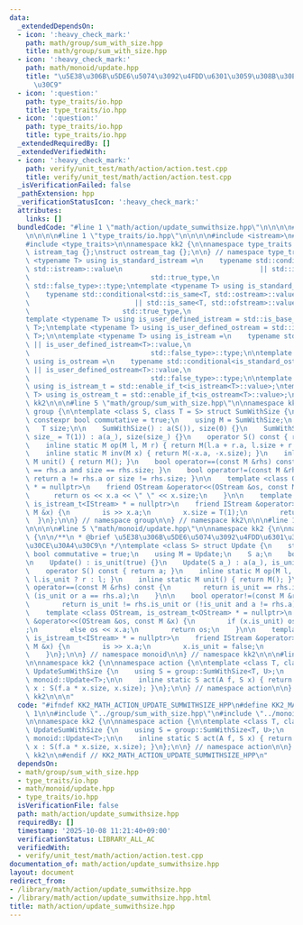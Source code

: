 ```yaml
---
data:
  _extendedDependsOn:
  - icon: ':heavy_check_mark:'
    path: math/group/sum_with_size.hpp
    title: math/group/sum_with_size.hpp
  - icon: ':heavy_check_mark:'
    path: math/monoid/update.hpp
    title: "\u5E38\u306B\u5DE6\u5074\u3092\u4FDD\u6301\u3059\u308B\u30E2\u30CE\u30A4\
      \u30C9"
  - icon: ':question:'
    path: type_traits/io.hpp
    title: type_traits/io.hpp
  - icon: ':question:'
    path: type_traits/io.hpp
    title: type_traits/io.hpp
  _extendedRequiredBy: []
  _extendedVerifiedWith:
  - icon: ':heavy_check_mark:'
    path: verify/unit_test/math/action/action.test.cpp
    title: verify/unit_test/math/action/action.test.cpp
  _isVerificationFailed: false
  _pathExtension: hpp
  _verificationStatusIcon: ':heavy_check_mark:'
  attributes:
    links: []
  bundledCode: "#line 1 \"math/action/update_sumwithsize.hpp\"\n\n\n\n#line 1 \"math/group/sum_with_size.hpp\"\
    \n\n\n\n#line 1 \"type_traits/io.hpp\"\n\n\n\n#include <istream>\n#include <ostream>\n\
    #include <type_traits>\n\nnamespace kk2 {\n\nnamespace type_traits {\n\nstruct\
    \ istream_tag {};\nstruct ostream_tag {};\n\n} // namespace type_traits\n\ntemplate\
    \ <typename T> using is_standard_istream =\n    typename std::conditional<std::is_same<T,\
    \ std::istream>::value\n                                  || std::is_same<T, std::ifstream>::value,\n\
    \                              std::true_type,\n                             \
    \ std::false_type>::type;\ntemplate <typename T> using is_standard_ostream =\n\
    \    typename std::conditional<std::is_same<T, std::ostream>::value\n        \
    \                          || std::is_same<T, std::ofstream>::value,\n       \
    \                       std::true_type,\n                              std::false_type>::type;\n\
    template <typename T> using is_user_defined_istream = std::is_base_of<type_traits::istream_tag,\
    \ T>;\ntemplate <typename T> using is_user_defined_ostream = std::is_base_of<type_traits::ostream_tag,\
    \ T>;\n\ntemplate <typename T> using is_istream =\n    typename std::conditional<is_standard_istream<T>::value\
    \ || is_user_defined_istream<T>::value,\n                              std::true_type,\n\
    \                              std::false_type>::type;\n\ntemplate <typename T>\
    \ using is_ostream =\n    typename std::conditional<is_standard_ostream<T>::value\
    \ || is_user_defined_ostream<T>::value,\n                              std::true_type,\n\
    \                              std::false_type>::type;\n\ntemplate <typename T>\
    \ using is_istream_t = std::enable_if_t<is_istream<T>::value>;\ntemplate <typename\
    \ T> using is_ostream_t = std::enable_if_t<is_ostream<T>::value>;\n\n} // namespace\
    \ kk2\n\n\n#line 5 \"math/group/sum_with_size.hpp\"\n\nnamespace kk2 {\n\nnamespace\
    \ group {\n\ntemplate <class S, class T = S> struct SumWithSize {\n    static\
    \ constexpr bool commutative = true;\n    using M = SumWithSize;\n    S a;\n \
    \   T size;\n\n    SumWithSize() : a(S()), size(0) {}\n    SumWithSize(S a_, S\
    \ size_ = T(1)) : a(a_), size(size_) {}\n    operator S() const { return a; }\n\
    \    inline static M op(M l, M r) { return M(l.a + r.a, l.size + r.size); }\n\
    \    inline static M inv(M x) { return M(-x.a, -x.size); }\n    inline static\
    \ M unit() { return M(); }\n    bool operator==(const M &rhs) const { return a\
    \ == rhs.a and size == rhs.size; }\n    bool operator!=(const M &rhs) const {\
    \ return a != rhs.a or size != rhs.size; }\n\n    template <class OStream, is_ostream_t<OStream>\
    \ * = nullptr>\n    friend OStream &operator<<(OStream &os, const M &x) {\n  \
    \      return os << x.a << \" \" << x.size;\n    }\n\n    template <class IStream,\
    \ is_istream_t<IStream> * = nullptr>\n    friend IStream &operator>>(IStream &is,\
    \ M &x) {\n        is >> x.a;\n        x.size = T(1);\n        return is;\n  \
    \  }\n};\n\n} // namespace group\n\n} // namespace kk2\n\n\n#line 1 \"math/monoid/update.hpp\"\
    \n\n\n\n#line 5 \"math/monoid/update.hpp\"\n\nnamespace kk2 {\n\nnamespace monoid\
    \ {\n\n/**\n * @brief \u5E38\u306B\u5DE6\u5074\u3092\u4FDD\u6301\u3059\u308B\u30E2\
    \u30CE\u30A4\u30C9\n */\ntemplate <class S> struct Update {\n    static constexpr\
    \ bool commutative = true;\n    using M = Update;\n    S a;\n    bool is_unit;\n\
    \n    Update() : is_unit(true) {}\n    Update(S a_) : a(a_), is_unit(false) {}\n\
    \    operator S() const { return a; }\n    inline static M op(M l, M r) { return\
    \ l.is_unit ? r : l; }\n    inline static M unit() { return M(); }\n\n    bool\
    \ operator==(const M &rhs) const {\n        return is_unit == rhs.is_unit and\
    \ (is_unit or a == rhs.a);\n    }\n\n    bool operator!=(const M &rhs) const {\n\
    \        return is_unit != rhs.is_unit or (!is_unit and a != rhs.a);\n    }\n\n\
    \    template <class OStream, is_ostream_t<OStream> * = nullptr>\n    friend OStream\
    \ &operator<<(OStream &os, const M &x) {\n        if (x.is_unit) os << \"unit\"\
    ;\n        else os << x.a;\n        return os;\n    }\n\n    template <class IStream,\
    \ is_istream_t<IStream> * = nullptr>\n    friend IStream &operator>>(IStream &is,\
    \ M &x) {\n        is >> x.a;\n        x.is_unit = false;\n        return is;\n\
    \    }\n};\n\n} // namespace monoid\n\n} // namespace kk2\n\n\n#line 6 \"math/action/update_sumwithsize.hpp\"\
    \n\nnamespace kk2 {\n\nnamespace action {\n\ntemplate <class T, class U> struct\
    \ UpdateSumWithSize {\n    using S = group::SumWithSize<T, U>;\n    using A =\
    \ monoid::Update<T>;\n\n    inline static S act(A f, S x) { return f.is_unit ?\
    \ x : S(f.a * x.size, x.size); }\n};\n\n} // namespace action\n\n} // namespace\
    \ kk2\n\n\n"
  code: "#ifndef KK2_MATH_ACTION_UPDATE_SUMWITHSIZE_HPP\n#define KK2_MATH_ACTION_UPDATE_SUMWITHSIZE_HPP\
    \ 1\n\n#include \"../group/sum_with_size.hpp\"\n#include \"../monoid/update.hpp\"\
    \n\nnamespace kk2 {\n\nnamespace action {\n\ntemplate <class T, class U> struct\
    \ UpdateSumWithSize {\n    using S = group::SumWithSize<T, U>;\n    using A =\
    \ monoid::Update<T>;\n\n    inline static S act(A f, S x) { return f.is_unit ?\
    \ x : S(f.a * x.size, x.size); }\n};\n\n} // namespace action\n\n} // namespace\
    \ kk2\n\n#endif // KK2_MATH_ACTION_UPDATE_SUMWITHSIZE_HPP\n"
  dependsOn:
  - math/group/sum_with_size.hpp
  - type_traits/io.hpp
  - math/monoid/update.hpp
  - type_traits/io.hpp
  isVerificationFile: false
  path: math/action/update_sumwithsize.hpp
  requiredBy: []
  timestamp: '2025-10-08 11:21:40+09:00'
  verificationStatus: LIBRARY_ALL_AC
  verifiedWith:
  - verify/unit_test/math/action/action.test.cpp
documentation_of: math/action/update_sumwithsize.hpp
layout: document
redirect_from:
- /library/math/action/update_sumwithsize.hpp
- /library/math/action/update_sumwithsize.hpp.html
title: math/action/update_sumwithsize.hpp
---
```

